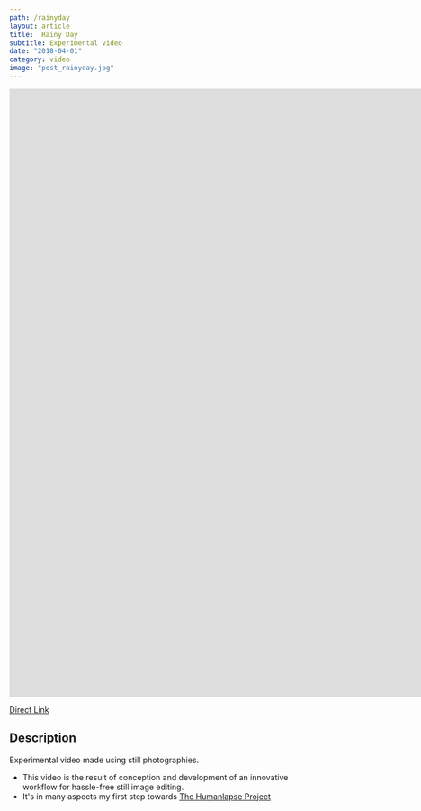 ```yaml
---
path: /rainyday
layout: article
title:  Rainy Day
subtitle: Experimental video
date: "2018-04-01"
category: video
image: "post_rainyday.jpg"
---
```


<iframe src="https://player.vimeo.com/video/263371046" frameborder="0" allowfullscreen width="1920" height="1080"></iframe>

[Direct Link](https://vimeo.com/263371046)

##  Description
Experimental video made using still photographies.  

* This video is the result of conception and development of an innovative workflow for hassle-free still image editing.
* It's in many aspects my first step towards [The Humanlapse Project](/humanlapseProject#content)
